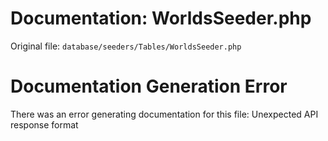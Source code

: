 # Documentation: WorldsSeeder.php

Original file: `database/seeders/Tables/WorldsSeeder.php`

# Documentation Generation Error

There was an error generating documentation for this file: Unexpected API response format